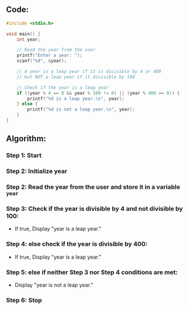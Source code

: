 ## Code:
```c
#include <stdio.h>

void main() {
    int year;

    // Read the year from the user
    printf("Enter a year: ");
    scanf("%d", &year);

    // A year is a leap year if it is divisible by 4 or 400
    // but NOT a leap year if it divisible by 100

    // Check if the year is a leap year
    if ((year % 4 == 0 && year % 100 != 0) || (year % 400 == 0)) {
        printf("%d is a leap year.\n", year);
    } else {
        printf("%d is not a leap year.\n", year);
    }
}
```
## Algorithm:

### Step 1: Start
### Step 2: Initialize year
### Step 2: Read the year from the user and store it in a variable `year`
### Step 3: Check if the year is divisible by 4 and not divisible by 100:
- If true, Display "year is a leap year."
### Step 4: else check if the year is divisible by 400:
- If true, Display "year is a leap year."
### Step 5: else if neither Step 3 nor Step 4 conditions are met:
- Display "year is not a leap year."
### Step 6: Stop


